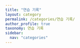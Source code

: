 ```yaml
---
title: "연습 기록"
layout: category
permalink: /categories/연습 기록/
author_profile: true
taxonomy: 연습 기록
sidebar:
  nav: "categories"
---
```

